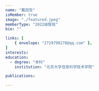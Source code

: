```yaml
---
name: "戴冠哲"
isMember: true
image: "./featured.jpeg"
memberType: "2022级智班"
bio: ""

links: [
    { envelope: "2729790278@qq.com" },
]
interests:
education:
  - degree: "本科"
    institution: "北京大学信息科学技术学院"

publications:

---
```


